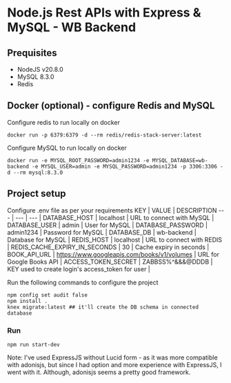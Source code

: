# Node.js Rest APIs with Express & MySQL - WB Backend
## Prequisites
- NodeJS v20.8.0
- MySQL 8.3.0
- Redis
## Docker (optional) - configure Redis and MySQL
Configure redis to run locally on docker
```
docker run -p 6379:6379 -d --rm redis/redis-stack-server:latest
```
Configure MySQL to run locally on docker
```
docker run -e MYSQL_ROOT_PASSWORD=admin1234 -e MYSQL_DATABASE=wb-backend -e MYSQL_USER=admin -e MYSQL_PASSWORD=admin1234 -p 3306:3306 -d --rm mysql:8.3.0
```

## Project setup
Configure .env file as per your requirements
KEY | VALUE | DESCRIPTION
--- | --- | --- |
DATABASE_HOST | localhost | URL to connect with MySQL |
DATABASE_USER | admin | User for MySQL |
DATABASE_PASSWORD | admin1234 | Password for MySQL |
DATABASE_DB | wb-backend | Database for MySQL |
REDIS_HOST | localhost | URL to connect with REDIS |
REDIS_CACHE_EXPIRY_IN_SECONDS | 30 | Cache expiry in seconds |
BOOK_API_URL | https://www.googleapis.com/books/v1/volumes | URL for Google Books API |
ACCESS_TOKEN_SECRET | ZABBSS%^&&&@DDDB | KEY used to create login's access_token for user |

Run the following commands to configure the project
```
npm config set audit false
npm install .
knex migrate:latest ## it'll create the DB schema in connected database
```

### Run
```
npm run start-dev  
```

Note: I've used ExpressJS without Lucid form - as it was more compatible with adonisjs, but since I had option and more experience with ExpressJS, I went with it. Although, adonisjs seems a pretty good framework.